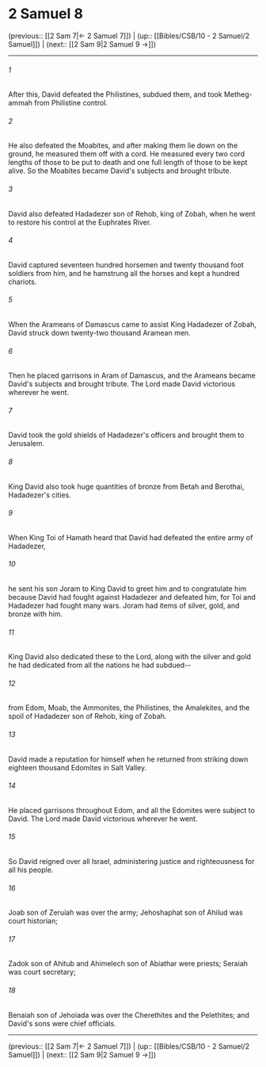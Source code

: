 # 2 Samuel 8

(previous:: [[2 Sam 7|← 2 Samuel 7]]) | (up:: [[Bibles/CSB/10 - 2 Samuel/2 Samuel]]) | (next:: [[2 Sam 9|2 Samuel 9 →]])

***


###### 1 
After this, David defeated the Philistines, subdued them, and took Metheg-ammah from Philistine control. 

###### 2 
He also defeated the Moabites, and after making them lie down on the ground, he measured them off with a cord. He measured every two cord lengths of those to be put to death and one full length of those to be kept alive. So the Moabites became David's subjects and brought tribute. 

###### 3 
David also defeated Hadadezer son of Rehob, king of Zobah, when he went to restore his control at the Euphrates River. 

###### 4 
David captured seventeen hundred horsemen and twenty thousand foot soldiers from him, and he hamstrung all the horses and kept a hundred chariots. 

###### 5 
When the Arameans of Damascus came to assist King Hadadezer of Zobah, David struck down twenty-two thousand Aramean men. 

###### 6 
Then he placed garrisons in Aram of Damascus, and the Arameans became David's subjects and brought tribute. The Lord made David victorious wherever he went. 

###### 7 
David took the gold shields of Hadadezer's officers and brought them to Jerusalem. 

###### 8 
King David also took huge quantities of bronze from Betah and Berothai, Hadadezer's cities. 

###### 9 
When King Toi of Hamath heard that David had defeated the entire army of Hadadezer, 

###### 10 
he sent his son Joram to King David to greet him and to congratulate him because David had fought against Hadadezer and defeated him, for Toi and Hadadezer had fought many wars. Joram had items of silver, gold, and bronze with him. 

###### 11 
King David also dedicated these to the Lord, along with the silver and gold he had dedicated from all the nations he had subdued-- 

###### 12 
from Edom, Moab, the Ammonites, the Philistines, the Amalekites, and the spoil of Hadadezer son of Rehob, king of Zobah. 

###### 13 
David made a reputation for himself when he returned from striking down eighteen thousand Edomites in Salt Valley. 

###### 14 
He placed garrisons throughout Edom, and all the Edomites were subject to David. The Lord made David victorious wherever he went. 

###### 15 
So David reigned over all Israel, administering justice and righteousness for all his people. 

###### 16 
Joab son of Zeruiah was over the army; Jehoshaphat son of Ahilud was court historian; 

###### 17 
Zadok son of Ahitub and Ahimelech son of Abiathar were priests; Seraiah was court secretary; 

###### 18 
Benaiah son of Jehoiada was over the Cherethites and the Pelethites; and David's sons were chief officials.

***

(previous:: [[2 Sam 7|← 2 Samuel 7]]) | (up:: [[Bibles/CSB/10 - 2 Samuel/2 Samuel]]) | (next:: [[2 Sam 9|2 Samuel 9 →]])
